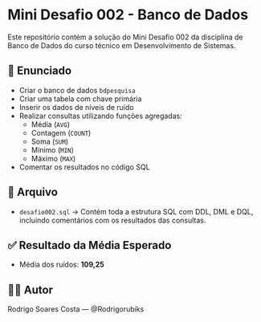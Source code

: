 # Mini Desafio 002 - Banco de Dados

Este repositório contém a solução do Mini Desafio 002 da disciplina de Banco de Dados do curso técnico em Desenvolvimento de Sistemas.

## 📌 Enunciado

- Criar o banco de dados `bdpesquisa`
- Criar uma tabela com chave primária
- Inserir os dados de níveis de ruído
- Realizar consultas utilizando funções agregadas:
  - Média (`AVG`)
  - Contagem (`COUNT`)
  - Soma (`SUM`)
  - Mínimo (`MIN`)
  - Máximo (`MAX`)
- Comentar os resultados no código SQL

## 📄 Arquivo

- `desafio002.sql` → Contém toda a estrutura SQL com DDL, DML e DQL, incluindo comentários com os resultados das consultas.

## ✅ Resultado da Média Esperado

- Média dos ruídos: **109,25**

## 👨‍💻 Autor

Rodrigo Soares Costa — @Rodrigorubiks
